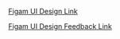 [Figam UI Design Link](https://www.figma.com/file/whYFobU3nE3WhZFY9h3O93/Year-long-project-21?type=design&node-id=0%3A1&mode=design&t=zbENd58OySMeaClW-1)

[Figam UI Design Feedback Link](https://docs.google.com/document/d/1Ec99AdTtEe10EDqufLn1n7fWPgIWJD_r3sFWQOIh3PA/edit)
